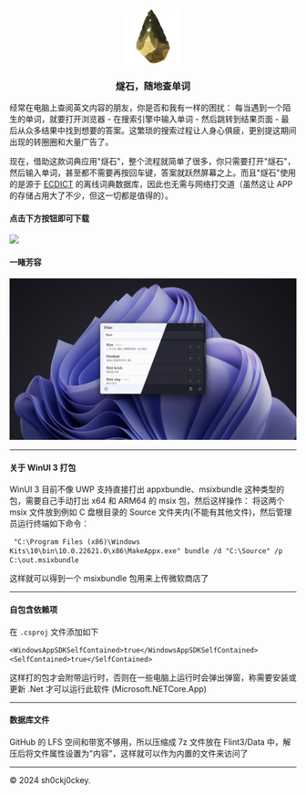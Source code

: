<p align="center">
    <img src="Flint3/Assets/Logos/flint_logo.png" alt="logo" height="96" width="96"/>
</p>

<h3 align="center">燧石，随地查单词</h3>

经常在电脑上查阅英文内容的朋友，你是否和我有一样的困扰：
每当遇到一个陌生的单词，就要打开浏览器 - 在搜索引擎中输入单词 - 然后跳转到结果页面 - 最后从众多结果中找到想要的答案。这繁琐的搜索过程让人身心俱疲，更别提这期间出现的转圈圈和大量广告了。

现在，借助这款词典应用"燧石"，整个流程就简单了很多，你只需要打开"燧石"，然后输入单词，甚至都不需要再按回车键，答案就跃然屏幕之上。而且"燧石"使用的是源于 [ECDICT](https://github.com/skywind3000/ECDICT) 的离线词典数据库，因此也无需与网络打交道（虽然这让 APP 的存储占用大了不少，但这一切都是值得的）。

#### 点击下方按钮即可下载

<a href="https://apps.microsoft.com/detail/9p8735fcs5s9?mode=full">
	<img src="https://get.microsoft.com/images/zh-cn%20dark.svg" width="200"/>
</a>

#### 一睹芳容
![screenshot.png](README/screenshot.png)

---

#### 关于 WinUI 3 打包
WinUI 3 目前不像 UWP 支持直接打出 appxbundle、msixbundle 这种类型的包，需要自己手动打出 x64 和 ARM64 的 msix 包，然后这样操作：
将这两个 msix 文件放到例如 C 盘根目录的 Source 文件夹内(不能有其他文件)，然后管理员运行终端如下命令：

```
 "C:\Program Files (x86)\Windows Kits\10\bin\10.0.22621.0\x86\MakeAppx.exe" bundle /d "C:\Source" /p C:\out.msixbundle
```

这样就可以得到一个 msixbundle 包用来上传微软商店了

---

#### 自包含依赖项
在 `.csproj` 文件添加如下

```
<WindowsAppSDKSelfContained>true</WindowsAppSDKSelfContained>
<SelfContained>true</SelfContained>
```

这样打的包才会附带运行时，否则在一些电脑上运行时会弹出弹窗，称需要安装或更新 .Net 才可以运行此软件 (Microsoft.NETCore.App)

---

#### 数据库文件
GitHub 的 LFS 空间和带宽不够用，所以压缩成 7z 文件放在 Flint3/Data 中，解压后将文件属性设置为"内容"，这样就可以作为内置的文件来访问了

---

© 2024 sh0ckj0ckey.
